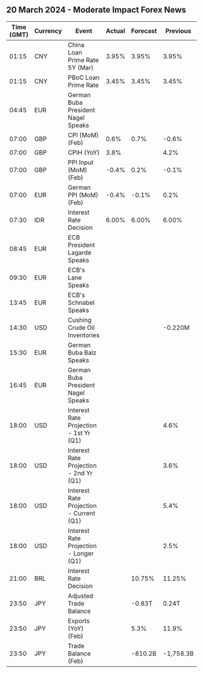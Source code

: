 ## 20 March 2024 - Moderate Impact Forex News

| Time (GMT) | Currency | Event | Actual | Forecast | Previous |
|------|----------|-------|--------|----------|----------|
| 01:15 | CNY | China Loan Prime Rate 5Y (Mar) | 3.95% | 3.95% | 3.95% |
| 01:15 | CNY | PBoC Loan Prime Rate | 3.45% | 3.45% | 3.45% |
| 04:45 | EUR | German Buba President Nagel Speaks |  |  |  |
| 07:00 | GBP | CPI (MoM) (Feb) | 0.6% | 0.7% | -0.6% |
| 07:00 | GBP | CPIH (YoY) | 3.8% |  | 4.2% |
| 07:00 | GBP | PPI Input (MoM) (Feb) | -0.4% | 0.2% | -0.1% |
| 07:00 | EUR | German PPI (MoM) (Feb) | -0.4% | -0.1% | 0.2% |
| 07:30 | IDR | Interest Rate Decision | 6.00% | 6.00% | 6.00% |
| 08:45 | EUR | ECB President Lagarde Speaks |  |  |  |
| 09:30 | EUR | ECB's Lane Speaks |  |  |  |
| 13:45 | EUR | ECB's Schnabel Speaks |  |  |  |
| 14:30 | USD | Cushing Crude Oil Inventories |  |  | -0.220M |
| 15:30 | EUR | German Buba Balz Speaks |  |  |  |
| 16:45 | EUR | German Buba President Nagel Speaks |  |  |  |
| 18:00 | USD | Interest Rate Projection - 1st Yr (Q1) |  |  | 4.6% |
| 18:00 | USD | Interest Rate Projection - 2nd Yr (Q1) |  |  | 3.6% |
| 18:00 | USD | Interest Rate Projection - Current (Q1) |  |  | 5.4% |
| 18:00 | USD | Interest Rate Projection - Longer (Q1) |  |  | 2.5% |
| 21:00 | BRL | Interest Rate Decision |  | 10.75% | 11.25% |
| 23:50 | JPY | Adjusted Trade Balance |  | -0.83T | 0.24T |
| 23:50 | JPY | Exports (YoY) (Feb) |  | 5.3% | 11.9% |
| 23:50 | JPY | Trade Balance (Feb) |  | -810.2B | -1,758.3B |
